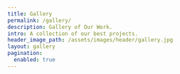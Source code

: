 ```yaml
---
title: Gallery
permalink: /gallery/
description: Gallery of Our Work.
intro: A collection of our best projects.
header_image_path: /assets/images/header/gallery.jpg
layout: gallery
pagination:
  enabled: true
---
```




